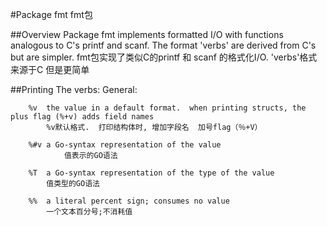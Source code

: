 #Package fmt
fmt包

##Overview
Package fmt implements formatted I/O with functions analogous to C's printf and scanf. 
The format 'verbs' are derived from C's but are simpler.
fmt包实现了类似C的printf 和 scanf 的格式化I/O. 'verbs'格式 来源于C 但是更简单
	
##Printing
The verbs:
General:
```golang
	%v	the value in a default format.  when printing structs, the plus flag (%+v) adds field names
		%v默认格式.  打印结构体时, 增加字段名  加号flag（％+V）
		
	%#v	a Go-syntax representation of the value
			值表示的GO语法
		
	%T	a Go-syntax representation of the type of the value
		值类型的GO语法
	
	%%	a literal percent sign; consumes no value
		一个文本百分号;不消耗值
```
	
